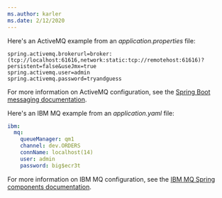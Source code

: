```yaml
---
ms.author: karler
ms.date: 2/12/2020
---
```


Here's an ActiveMQ example from an *application.properties* file:

```properties
spring.activemq.brokerurl=broker:(tcp://localhost:61616,network:static:tcp://remotehost:61616)?persistent=false&useJmx=true
spring.activemq.user=admin
spring.activemq.password=tryandguess
```

For more information on ActiveMQ configuration, see the [Spring Boot messaging documentation](https://docs.spring.io/spring-boot/docs/2.0.x/reference/html/boot-features-messaging.html).

Here's an IBM MQ example from an *application.yaml* file:

```yaml
ibm:
  mq:
    queueManager: qm1
    channel: dev.ORDERS
    connName: localhost(14)
    user: admin
    password: big$ecr3t
```

For more information on IBM MQ configuration, see the [IBM MQ Spring components documentation](https://github.com/ibm-messaging/mq-jms-spring#ibm-mq-jms-spring-components).
